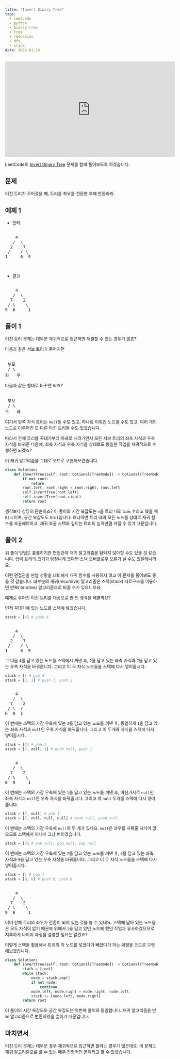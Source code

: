 ```yaml
---
title: "Invert Binary Tree"
tags:
  - leetcode
  - python
  - binary-tree
  - tree
  - recursion
  - dfs
  - stack
date: 2022-01-20
---
```


<iframe width="560" height="315" src="https://www.youtube.com/embed/G3uAIITZkuE" title="YouTube video player" frameborder="0" allow="accelerometer; autoplay; clipboard-write; encrypted-media; gyroscope; picture-in-picture" allowfullscreen></iframe>

LeetCode의 [Invert Binary Tree](https://leetcode.com/problems/invert-binary-tree/) 문제를 함께 풀어보도록 하겠습니다.

## 문제

이진 트리가 주어졌을 때, 트리를 좌우를 전환한 후에 반환하라.

## 예제 1

- 입력

<pre>
&nbsp;
    4
   /  \
  2    7
 /    / \
1     6  9
</pre>

<br/>

- 결과

<pre>
&nbsp;
    4
   /  \
  7    2
 / \    \
9  6     1
</pre>

## 풀이 1

이진 트리 문제는 대부분 재귀적으로 접근하면 해결할 수 있는 경우가 많죠?

다음과 같은 서브 트리가 주어지면

<pre>
&nbsp;
 부모
 / \ 
좌   우 
</pre>

다음과 같은 형태로 바꾸면 되죠?

<pre>
&nbsp;
 부모
 / \ 
우   좌 
</pre>

여기서 양쪽 자식 트리는 `null`일 수도 있고, 하나로 이뤄진 노드일 수도 있고, 여러 개의 노드로 이루어진 또 다른 이진 트리일 수도 있겠습니다.

따라서 전체 트리를 꼭대기부터 아래로 내려가면서 모든 서브 트리의 좌측 자식과 우측 자식을 바꿔준 다음에, 좌측 자식과 우측 자식을 상대로도 동일한 작업을 재귀적으로 수행하면 되겠죠?

이 재귀 알고리즘을 그대로 코드로 구현해보겠습니다.

```py
class Solution:
    def invertTree(self, root: Optional[TreeNode]) -> Optional[TreeNode]:
        if not root:
            return
        root.left, root.right = root.right, root.left
        self.invertTree(root.left)
        self.invertTree(root.right)
        return root
```

생각보다 상당히 단순하죠? 이 풀이의 시간 복잡도는 `n`을 트리 내의 노드 수라고 했을 때 `O(n)`이며, 공간 복잡도도 `O(n)`입니다.
왜냐하면 트리 내의 모든 노드를 상대로 재귀 함수를 호출해야하고, 재귀 호출 스택의 깊이는 트리의 높이만큼 커질 수 있기 때문입니다.

## 풀이 2

위 풀이 방법도 훌륭하지만 면접관이 재귀 알고리즘을 탐탁지 않아할 수도 있을 것 같습니다.
입력 트리의 크기가 엄청나게 크다면 스택 오버플로우 오류가 날 수도 있을테니까요.

이런 면접관을 만날 상황을 대비해서 재귀 함수를 사용하지 않고 이 문제를 풀어봐도 좋을 것 같습니다.
대부분의 재귀(recursive) 알고리즘은 스택(stack) 자료구조를 이용하면 반복(iterative) 알고리즘으로 바꿀 수가 있으니까요.

예제로 주어진 이진 트리를 대상으로 한 번 생각을 해볼까요?

먼저 꼭대기에 있는 노드를 스택에 넣겠습니다.

```py
stack = [4] # push 4
```

<pre>
&nbsp;
    4
   /  \
  2    7
 /    / \
1     6  9
</pre>

그 다음 `4`를 담고 있는 노드를 스택에서 꺼낸 후, `2`를 담고 있는 좌측 자식과 `7`을 담고 있는 우측 자식을 바꿔줍니다.
그리고 이 두 자식 노드들을 스택에 다시 넣어줍시다.

```py
stack = [] # pop 4
stack = [7, 2] # push 7, push 2
```

<pre>
&nbsp;
    4
   /  \
  7    2
 / \  / 
6  9  1
</pre>

이 번에는 스택의 가장 우측에 있는 `2`를 담고 있는 노드를 꺼낸 후, 동일하게 `1`을 담고 있는 좌측 자식과 `null`인 우측 자식을 바꿔줍니다.
그리고 이 두개의 자식을 스택에 다시 넣어줍시다.

```py
stack = [7] # pop 2
stack = [7, null, 1] # push null, push 1
```

<pre>
&nbsp;
    4
   /  \
  7    2
 / \    \
6  9     1
</pre>

이 번에는 스택의 가장 우측에 있는 `1`를 담고 있는 노드를 꺼낸 후, 마찬가지로 `null`인 좌측 자식과 `null`인 우측 자식을 바꿔줍니다.
그리고 이 `null` 두개를 스택에 다시 넣어줍니다.

```py
stack = [7, null] # pop 1
stack = [7, null, null, null] # push null, push null
```

이 번에는 스택의 가장 우측에 `null`이 두 개가 있네요.
`null`은 좌우를 자꿔줄 자식이 없으므로 스택에서 꺼내서 그냥 버리겠습니다.

```py
stack = [7] # pop null, pop null, pop null
```

이 번에는 스택의 가장 우측에 있는 `7`를 담고 있는 노드를 꺼낸 후, `6`를 담고 있는 좌측 자식과 `9`을 담고 있는 우측 자식을 바꿔줍니다.
그리고 이 두 자식 노드들을 스택에 다시 넣어줍시다.

```py
stack = [] # pop 7
stack = [9, 6] # push 9, push 6
```

<pre>
&nbsp;
    4
   /  \
  7    2
 / \    \
9  6     1
</pre>

이미 전체 트리의 좌우가 전환이 되어 있는 것을 볼 수 있네요.
스택에 남아 있는 노드들은 모두 자식이 없기 때문에 위에서 `1`을 담고 있던 노드에 했던 작업과 유사하겠으므로 지루하게 나머지 과정을 설명할 필요는 없겠죠?

이렇게 스택을 활용해서 트리의 각 노드를 넣었다가 빼었다가 하는 과정을 코드로 구현해보겠습니다.

```py
class Solution:
    def invertTree(self, root: Optional[TreeNode]) -> Optional[TreeNode]:
        stack = [root]
        while stack:
            node = stack.pop()
            if not node:
                continue
            node.left, node.right = node.right, node.left
            stack += [node.left, node.right]
        return root
```

이 풀이의 시간 복잡도와 공간 복잡도는 첫번째 풀이와 동일합니다.
재귀 알고리즘을 반복 알고리즘으로 변환하였을 뿐이기 때문입니다.

## 마치면서

이진 트리 문제는 대부분 경우 재귀적으로 접근하면 풀리는 경우가 많은데요.
이 문제도 재귀 알고리즘으로 풀 수 있는 매우 전형적인 문제라고 할 수 있겠습니다.
